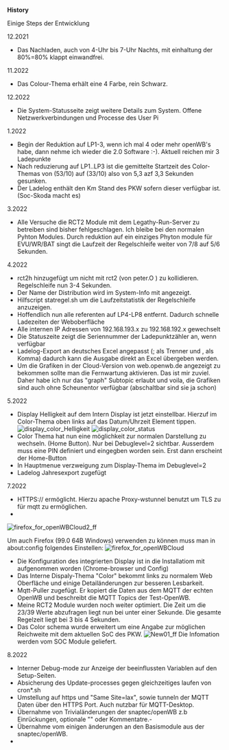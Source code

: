 **History**

Einige Steps der Entwicklung


12.2021 
- Das Nachladen, auch von 4-Uhr bis 7-Uhr Nachts, mit einhaltung der 80%=80% klappt einwandfrei.

11.2022 
- Das Colour-Thema erhält eine 4 Farbe, rein Schwarz.

12.2022 
- Die System-Statusseite zeigt weitere Details zum System. Offene Netzwerkverbindungen und Processe des User Pi 

1.2022
- Begin der Reduktion auf LP1-3, wenn ich mal 4 oder mehr openWB's habe, dann nehme ich wieder die 2.0 Software :-).  Aktuell reichen mir 3 Ladepunkte
- Nach reduzierung auf LP1..LP3 ist die gemittelte Startzeit des Color-Themas von (53/10) auf (33/10) also von 5,3 azf 3,3 Sekunden gesunken.
- Der Ladelog enthält den Km Stand des PKW sofern dieser verfügbar ist. (Soc-Skoda macht es)

3.2022 
- Alle Versuche die RCT2 Module mit dem Legathy-Run-Server zu betreiben sind bisher fehlgeschlagen. Ich bleibe bei den normalen Pyhton Modules. Durch reduktion auf ein einziges Phyton module für EVU/WR/BAT singt die Laufzeit der Regelschleife weiter von 7/8 auf 5/6 Sekunden.

4.2022 
- rct2h hinzugefügt um nicht mit rct2 (von peter.O ) zu kollidieren. Regelschleife nun 3-4 Sekunden. 
- Der Name der Distribution wird im System-Info mit angezeigt. 
- Hilfscript statregel.sh um die Laufzeitstatistik der Regelschleife anzuzeigen.
- Hoffendlich nun alle referenten auf LP4-LP8 entfernt. Dadurch schnelle Ladezeiten der Weboberfläche
- Alle internen IP Adressen von 192.168.193.x zu 192.168.192.x gewechselt
- Die Statuszeite zeigt die Seriennummer der Ladepunktzähler an, wenn verfügbar
- Ladelog-Export an deutsches Excel angepasst (; als Trenner und , als Komma) dadurch kann die Ausgabe direkt an Excel übergeben werden. 
- Um die Grafiken in der Cloud-Version von web.openwb.de angezeigt zu bekommen sollte man die Fernwartung aktivieren. Das ist mir zuviel. Daher habe ich nur das "graph" Subtopic erlaubt und voila, die Grafiken sind auch ohne Scheunentor verfügbar (abschaltbar sind sie ja schon) 

5.2022
- Display Helligkeit auf dem Intern Display ist jetzt einstellbar. Hierzuf  im Color-Thema oben links auf das Datum/Uhrzeit Element tippen.
 ![display_color_Helligkeit](https://user-images.githubusercontent.com/89247538/171632336-a993bf4a-72f0-4677-bd8f-d5394fc75627.png) ![display_color_status](https://user-images.githubusercontent.com/89247538/171632896-04ba30c0-762f-4684-bb59-5ccbbd8b9d57.png)
- Color Thema hat nun eine möglichkeit zur normalen Darstellung zu wechseln. (Home Button). Nur bei Debuglevel=2 sichtbar. Ausserdem muss eine PIN definiert und eingegben worden sein. Erst dann erscheint der Home-Button
- In Hauptmenue verzweigung zum Display-Thema im Debuglevel=2
- Ladelog Jahresexport zugefügt

7.2022
- HTTPS:// ermöglicht. Hierzu apache Proxy-wstunnel benutzt um TLS zu für mqtt zu ermöglichen.
- 
![firefox_for_openWBCloud2_ff](https://user-images.githubusercontent.com/89247538/162584594-13cdf614-d317-4a75-95ba-29594fc64b7e.png)

Um auch Firefox (99.0 64B Windows) verwenden zu können muss man in about:config folgendes Einstellen:
![firefox_for_openWBCloud](https://user-images.githubusercontent.com/89247538/162584648-74edda22-49f4-41cc-8a3b-dde2aa2f192b.png)

- Die Konfiguration des integrierten Display ist in die Installatiom mit aufgenommen worden (Chrome-browser und Config)
- Das Interne Dispaly-Thema "Color" bekommt links zu normalem Web Oberfläche und einige Detailänderungen zur besseren Lesbarkeit.
- Mqtt-Puller zugefügt. Er kopiert die Daten aus dem MQTT der echten OpenWB und beschreibt die MQTT  Topics der Test-OpenWB.
- Meine RCT2 Module wurden noch weiter optimiert. Die Zeit um die 23/39 Werte abzufragen liegt nun bei unter einer Sekunde. Die gesamte Regelzeit liegt bei 3 bis 4 Sekunden.
- Das Color schema wurde erweitert um eine Angabe zur möglichen Reichweite mit dem aktuellen SoC des PKW. ![New01_ff](https://user-images.githubusercontent.com/89247538/181804438-a97009fc-f7bd-4059-9e83-5c7882620b39.png)  Die Infomation werden vom SOC Module geliefert.

8.2022
- Interner Debug-mode zur Anzeige der beeinflussten Variablen auf den Setup-Seiten.
- Absicherung des Update-processes gegen gleichzeitiges laufen von cron*.sh
- Umstellung auf https und "Same Site=lax", sowie tunneln der MQTT Daten über den HTTPS Port. Auch nutzbar für MQTT-Desktop.
- Übernahme von Trivialänderungen der snaptec/openWB z.b Einrückungen, optionale "" oder Kommentatre.- 
- Übernahme vom einigen änderungen an den Basismodule aus der snaptec/openWB.
- 
